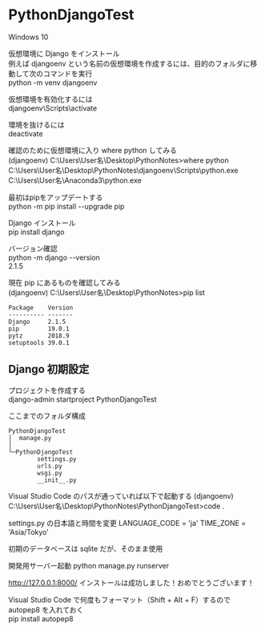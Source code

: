 # PythonDjangoTest

Windows 10

仮想環境に Django をインストール  
例えば djangoenv という名前の仮想環境を作成するには、目的のフォルダに移動して次のコマンドを実行  
python -m venv djangoenv

仮想環境を有効化するには  
djangoenv\Scripts\activate

環境を抜けるには  
deactivate

確認のために仮想環境に入り where python してみる  
(djangoenv) C:\Users\User名\Desktop\PythonNotes>where python  
C:\Users\User名\Desktop\PythonNotes\djangoenv\Scripts\python.exe  
C:\Users\User名\Anaconda3\python.exe

最初はpipをアップデートする  
python -m pip install --upgrade pip

Django インストール  
pip install django

バージョン確認  
python -m django --version  
2.1.5

現在 pip にあるものを確認してみる  
(djangoenv) C:\Users\User名\Desktop\PythonNotes>pip list

    Package    Version
    ---------- -------
    Django     2.1.5
    pip        19.0.1
    pytz       2018.9
    setuptools 39.0.1

## Django 初期設定

プロジェクトを作成する  
django-admin startproject PythonDjangoTest

ここまでのフォルダ構成  

    PythonDjangoTest
    │  manage.py
    │
    └─PythonDjangoTest
            settings.py
            urls.py
            wsgi.py
            __init__.py

Visual Studio Code のパスが通っていれば以下で起動する
(djangoenv) C:\Users\User名\Desktop\PythonNotes\PythonDjangoTest>code .

settings.py の日本語と時間を変更
LANGUAGE_CODE = 'ja'
TIME_ZONE = 'Asia/Tokyo'

初期のデータベースは sqlite だが、そのまま使用

開発用サーバー起動
python manage.py runserver

http://127.0.0.1:8000/
インストールは成功しました！おめでとうございます！

Visual Studio Code で何度もフォーマット（Shift + Alt + F）するので autopep8 を入れておく  
pip install autopep8

